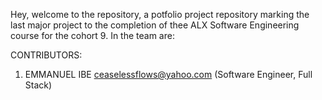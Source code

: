 Hey, welcome to the repository,  a potfolio project repository marking the last major project to the completion of thee ALX Software Engineering course for the cohort 9. In the team are:

CONTRIBUTORS:

1. EMMANUEL IBE ceaselessflows@yahoo.com (Software Engineer, Full Stack)
